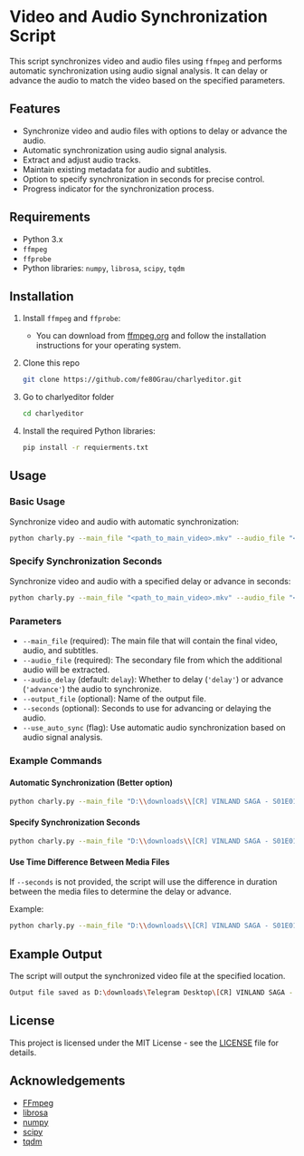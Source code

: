 # Video and Audio Synchronization Script

This script synchronizes video and audio files using `ffmpeg` and performs automatic synchronization using audio signal analysis. It can delay or advance the audio to match the video based on the specified parameters.

## Features

- Synchronize video and audio files with options to delay or advance the audio.
- Automatic synchronization using audio signal analysis.
- Extract and adjust audio tracks.
- Maintain existing metadata for audio and subtitles.
- Option to specify synchronization in seconds for precise control.
- Progress indicator for the synchronization process.

## Requirements

- Python 3.x
- `ffmpeg`
- `ffprobe`
- Python libraries: `numpy`, `librosa`, `scipy`, `tqdm`

## Installation

1. Install `ffmpeg` and `ffprobe`:
   - You can download from [ffmpeg.org](https://ffmpeg.org/download.html) and follow the installation instructions for your operating system.

2. Clone this repo
   ```sh
   git clone https://github.com/fe80Grau/charlyeditor.git
   ```

3. Go to charlyeditor folder
   ```sh
   cd charlyeditor
   ```

4. Install the required Python libraries:
   ```sh
   pip install -r requierments.txt
   ```

## Usage

### Basic Usage

Synchronize video and audio with automatic synchronization:
```sh
python charly.py --main_file "<path_to_main_video>.mkv" --audio_file "<path_to_audio_file>.mkv" --use_auto_sync
```

### Specify Synchronization Seconds

Synchronize video and audio with a specified delay or advance in seconds:
```sh
python charly.py --main_file "<path_to_main_video>.mkv" --audio_file "<path_to_audio_file>.mkv" --seconds <number_of_seconds> --audio_delay <delay|advance>
```

### Parameters

- `--main_file` (required): The main file that will contain the final video, audio, and subtitles.
- `--audio_file` (required): The secondary file from which the additional audio will be extracted.
- `--audio_delay` (default: `delay`): Whether to delay (`'delay'`) or advance (`'advance'`) the audio to synchronize.
- `--output_file` (optional): Name of the output file.
- `--seconds` (optional): Seconds to use for advancing or delaying the audio.
- `--use_auto_sync` (flag): Use automatic audio synchronization based on audio signal analysis.

### Example Commands

#### Automatic Synchronization (Better option)
```sh
python charly.py --main_file "D:\\downloads\\[CR] VINLAND SAGA - S01E01 [1080p].mkv" --audio_file "D:\\downloads\\VINLAND SAGA_S01E01_Episodio 1.mkv" --use_auto_sync
```

#### Specify Synchronization Seconds
```sh
python charly.py --main_file "D:\\downloads\\[CR] VINLAND SAGA - S01E01 [1080p].mkv" --audio_file "D:\\downloads\\VINLAND SAGA_S01E01_Episodio 1.mkv" --seconds 16.2 --audio_delay advance
```

#### Use Time Difference Between Media Files
If `--seconds` is not provided, the script will use the difference in duration between the media files to determine the delay or advance.

Example:
```sh
python charly.py --main_file "D:\\downloads\\[CR] VINLAND SAGA - S01E01 [1080p].mkv" --audio_file "D:\\downloads\\VINLAND SAGA_S01E01_Episodio 1.mkv" --audio_delay advance
```

## Example Output
The script will output the synchronized video file at the specified location.

```sh
Output file saved as D:\downloads\Telegram Desktop\[CR] VINLAND SAGA - S01E01 [1080p]_edited.mkv
```

## License
This project is licensed under the MIT License - see the [LICENSE](LICENSE) file for details.

## Acknowledgements
- [FFmpeg](https://ffmpeg.org/)
- [librosa](https://librosa.org/)
- [numpy](https://numpy.org/)
- [scipy](https://scipy.org/)
- [tqdm](https://tqdm.github.io/)
```
